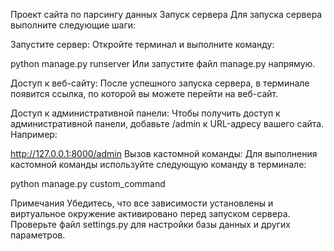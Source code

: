Проект сайта по парсингу данных
Запуск сервера
Для запуска сервера выполните следующие шаги:

Запустите сервер: Откройте терминал и выполните команду:

python manage.py runserver
Или запустите файл manage.py напрямую.

Доступ к веб-сайту: После успешного запуска сервера, в терминале появится ссылка, по которой вы можете перейти на веб-сайт.

Доступ к административной панели: Чтобы получить доступ к административной панели, добавьте /admin к URL-адресу вашего сайта. Например:

http://127.0.0.1:8000/admin
Вызов кастомной команды: Для выполнения кастомной команды используйте следующую команду в терминале:

python manage.py custom_command

Примечания
Убедитесь, что все зависимости установлены и виртуальное окружение активировано перед запуском сервера.
Проверьте файл settings.py для настройки базы данных и других параметров.